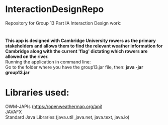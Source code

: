 # InteractionDesignRepo
Repository for Group 13 Part IA Interaction Design work:</br>
#
**This app is designed with Cambridge University rowers as the primary stakeholders and allows them to find the relevant weather information for Cambridge along with the current 'flag' dictating which rowers are allowed on the river.** </br>
Running the application in command line:</br>
Go to the folder where you have the group13.jar file, then: **java -jar group13.jar** </br>

# Libraries used:
OWM-JAPIs (https://openweathermap.org/api)</br>
JAVAFX</br>
Standard Java Libraries:(java.util ,java.net, java.text, java.io) </br>

